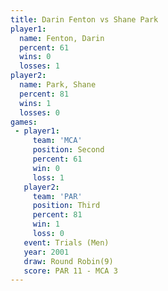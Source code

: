 ```yaml
---
title: Darin Fenton vs Shane Park
player1:             
  name: Fenton, Darin
  percent: 61        
  wins: 0            
  losses: 1          
player2:             
  name: Park, Shane  
  percent: 81        
  wins: 1            
  losses: 0          
games:
 - player1:          
     team: 'MCA'     
     position: Second
     percent: 61     
     win: 0          
     loss: 1         
   player2:         
     team: 'PAR'    
     position: Third
     percent: 81    
     win: 1         
     loss: 0        
   event: Trials (Men)  
   year: 2001           
   draw: Round Robin(9) 
   score: PAR 11 - MCA 3
---
```

